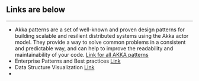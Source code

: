 ## Links are below
---------------------
- Akka patterns are a set of well-known and proven design patterns for building scalable and resilient distributed systems using the Akka actor model. They provide a way to solve common problems in a consistent and predictable way, and can help to improve the readability and maintainability of your code. [Link for all AKKA patterns](https://gist.github.com/jboner/8556813)
- Enterprise Patterns and Best practices [Link](https://www.enterpriseintegrationpatterns.com/index.html)
- Data Structure Visualization [Link](https://www.cs.usfca.edu/~galles/visualization/Algorithms.html)
- 